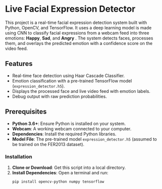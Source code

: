 # Live Facial Expression Detector

This project is a real-time facial expression detection system built with Python, OpenCV, and TensorFlow. It uses a  deep learning model is made using CNN to classify facial expressions from a webcam feed into three emotions: **Happy**, **Sad**, and **Angry** . The system detects faces, processes them, and overlays the predicted emotion with a confidence score on the video feed.

## Features
- Real-time face detection using Haar Cascade Classifier.
- Emotion classification with a pre-trained TensorFlow model (`expression_detector.h5`).
- Displays the processed face and live video feed with emotion labels.
- Debug output with raw prediction probabilities.

## Prerequisites
- **Python 3.6+**: Ensure Python is installed on your system.
- **Webcam**: A working webcam connected to your computer.
- **Dependencies**: Install the required Python libraries.
- **Model File**: The pre-trained model `expression_detector.h5` (assumed to be trained on the FER2013 dataset).

### Installation
1. **Clone or Download**: Get this script into a local directory.
2. **Install Dependencies**: Open a terminal and run:
   ```bash
   pip install opencv-python numpy tensorflow
